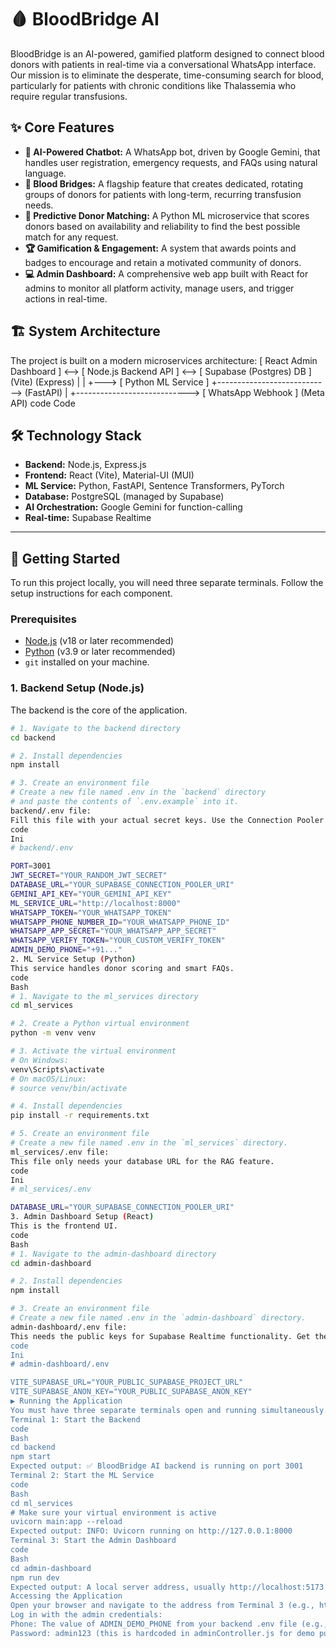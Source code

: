 # 🩸 BloodBridge AI

BloodBridge is an AI-powered, gamified platform designed to connect blood donors with patients in real-time via a conversational WhatsApp interface. Our mission is to eliminate the desperate, time-consuming search for blood, particularly for patients with chronic conditions like Thalassemia who require regular transfusions.

## ✨ Core Features

*   **🤖 AI-Powered Chatbot:** A WhatsApp bot, driven by Google Gemini, that handles user registration, emergency requests, and FAQs using natural language.
*   **🌉 Blood Bridges:** A flagship feature that creates dedicated, rotating groups of donors for patients with long-term, recurring transfusion needs.
*   **🧠 Predictive Donor Matching:** A Python ML microservice that scores donors based on availability and reliability to find the best possible match for any request.
*   **🏆 Gamification & Engagement:** A system that awards points and badges to encourage and retain a motivated community of donors.
*   **💻 Admin Dashboard:** A comprehensive web app built with React for admins to monitor all platform activity, manage users, and trigger actions in real-time.

## 🏗️ System Architecture

The project is built on a modern microservices architecture:
[ React Admin Dashboard ] <--> [ Node.js Backend API ] <--> [ Supabase (Postgres) DB ]
(Vite) (Express) |
| +---> [ Python ML Service ]
+----------------------------> (FastAPI)
|
+----------------------------> [ WhatsApp Webhook ]
(Meta API)
code
Code
## 🛠️ Technology Stack

*   **Backend:** Node.js, Express.js
*   **Frontend:** React (Vite), Material-UI (MUI)
*   **ML Service:** Python, FastAPI, Sentence Transformers, PyTorch
*   **Database:** PostgreSQL (managed by Supabase)
*   **AI Orchestration:** Google Gemini for function-calling
*   **Real-time:** Supabase Realtime

---

## 🚀 Getting Started

To run this project locally, you will need three separate terminals. Follow the setup instructions for each component.

### Prerequisites

*   [Node.js](https://nodejs.org/) (v18 or later recommended)
*   [Python](https://www.python.org/) (v3.9 or later recommended)
*   `git` installed on your machine.

### 1. Backend Setup (Node.js)

The backend is the core of the application.

```bash
# 1. Navigate to the backend directory
cd backend

# 2. Install dependencies
npm install

# 3. Create an environment file
# Create a new file named .env in the `backend` directory
# and paste the contents of `.env.example` into it.
backend/.env file:
Fill this file with your actual secret keys. Use the Connection Pooler URI from Supabase.
code
Ini
# backend/.env

PORT=3001
JWT_SECRET="YOUR_RANDOM_JWT_SECRET"
DATABASE_URL="YOUR_SUPABASE_CONNECTION_POOLER_URI"
GEMINI_API_KEY="YOUR_GEMINI_API_KEY"
ML_SERVICE_URL="http://localhost:8000"
WHATSAPP_TOKEN="YOUR_WHATSAPP_TOKEN"
WHATSAPP_PHONE_NUMBER_ID="YOUR_WHATSAPP_PHONE_ID"
WHATSAPP_APP_SECRET="YOUR_WHATSAPP_APP_SECRET"
WHATSAPP_VERIFY_TOKEN="YOUR_CUSTOM_VERIFY_TOKEN"
ADMIN_DEMO_PHONE="+91..."
2. ML Service Setup (Python)
This service handles donor scoring and smart FAQs.
code
Bash
# 1. Navigate to the ml_services directory
cd ml_services

# 2. Create a Python virtual environment
python -m venv venv

# 3. Activate the virtual environment
# On Windows:
venv\Scripts\activate
# On macOS/Linux:
# source venv/bin/activate

# 4. Install dependencies
pip install -r requirements.txt

# 5. Create an environment file
# Create a new file named .env in the `ml_services` directory.
ml_services/.env file:
This file only needs your database URL for the RAG feature.
code
Ini
# ml_services/.env

DATABASE_URL="YOUR_SUPABASE_CONNECTION_POOLER_URI"
3. Admin Dashboard Setup (React)
This is the frontend UI.
code
Bash
# 1. Navigate to the admin-dashboard directory
cd admin-dashboard

# 2. Install dependencies
npm install

# 3. Create an environment file
# Create a new file named .env in the `admin-dashboard` directory.
admin-dashboard/.env file:
This needs the public keys for Supabase Realtime functionality. Get these from your Supabase project's API Settings.
code
Ini
# admin-dashboard/.env

VITE_SUPABASE_URL="YOUR_PUBLIC_SUPABASE_PROJECT_URL"
VITE_SUPABASE_ANON_KEY="YOUR_PUBLIC_SUPABASE_ANON_KEY"
▶️ Running the Application
You must have three separate terminals open and running simultaneously.
Terminal 1: Start the Backend
code
Bash
cd backend
npm start
Expected output: ✅ BloodBridge AI backend is running on port 3001
Terminal 2: Start the ML Service
code
Bash
cd ml_services
# Make sure your virtual environment is active
uvicorn main:app --reload
Expected output: INFO: Uvicorn running on http://127.0.0.1:8000
Terminal 3: Start the Admin Dashboard
code
Bash
cd admin-dashboard
npm run dev
Expected output: A local server address, usually http://localhost:5173
Accessing the Application
Open your browser and navigate to the address from Terminal 3 (e.g., http://localhost:5173).
Log in with the admin credentials:
Phone: The value of ADMIN_DEMO_PHONE from your backend .env file (e.g., +918000000000).
Password: admin123 (this is hardcoded in adminController.js for demo purposes).
